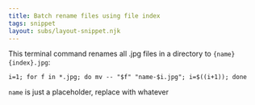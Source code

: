```yaml
---
title: Batch rename files using file index
tags: snippet
layout: subs/layout-snippet.njk
---
```


This terminal command renames all .jpg files in a directory to `{name}{index}.jpg`:

```console
i=1; for f in *.jpg; do mv -- "$f" "name-$i.jpg"; i=$((i+1)); done
```

`name` is just a placeholder, replace with whatever
